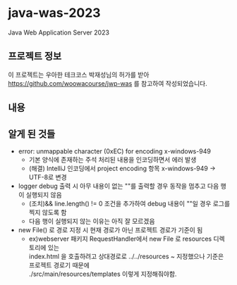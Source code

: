 # java-was-2023

Java Web Application Server 2023

## 프로젝트 정보 

이 프로젝트는 우아한 테크코스 박재성님의 허가를 받아 https://github.com/woowacourse/jwp-was 
를 참고하여 작성되었습니다.

## 내용



## 알게 된 것들

- error: unmappable character (0xEC) for encoding x-windows-949 
  - 기본 양식에 존재하는 주석 처리된 내용을 인코딩하면서 에러 발생
  - (해결) IntelliJ 인코딩에서 project encoding 항목 x-windows-949 -> UTF-8로 변경
- logger debug 출력 시 아무 내용이 없는 ""를 출력할 경우 동작을 멈추고 다음 행이 실행되지 않음
  - (조치)&& line.length() != 0 조건을 추가하여 debug 내용이 ""일 경우 로그를 찍지 않도록 함
  - 다음 행이 실행되지 않는 이유는 아직 잘 모르겠음
- new File() 로 경로 지정 시 현재 경로가 아닌 프로젝트 경로가 기준이 됨
  - ex)webserver 패키지 RequestHandler에서 new File 로 resources 디렉토리에 있는<br>
  index.html 을 호출하려고 상대경로로 ../../resources ~ 지정했으나 기준은 프로젝트 경로기 때문에<br>
    ./src/main/resources/templates 이렇게 지정해줘야함.
  

